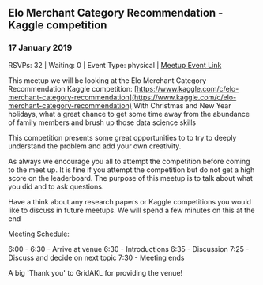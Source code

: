 ## Elo Merchant Category Recommendation - Kaggle competition
### 17 January 2019
RSVPs: 32 | Waiting: 0 | Event Type: physical | [Meetup Event Link](https://www.meetup.com/Data-Science-Discussion-Auckland/events/256963380)

This meetup we will be looking at the Elo Merchant Category Recommendation Kaggle competition: [https://www.kaggle.com/c/elo-merchant-category-recommendation](https://www.kaggle.com/c/elo-merchant-category-recommendation) With Christmas and New Year holidays, what a great chance to get some time away from the abundance of family members and brush up those data science skills

This competition presents some great opportunities to to try to deeply understand the problem and add your own creativity.

As always we encourage you all to attempt the competition before coming to the meet up. It is fine if you attempt the competition but do not get a high score on the leaderboard. The purpose of this meetup is to talk about what you did and to ask questions.

Have a think about any research papers or Kaggle competitions you would like to discuss in future meetups. We will spend a few minutes on this at the end

Meeting Schedule:

6:00 - 6:30 - Arrive at venue
6:30 - Introductions
6:35 - Discussion
7:25 - Discuss and decide on next topic
7:30 - Meeting ends

A big 'Thank you' to GridAKL for providing the venue!
